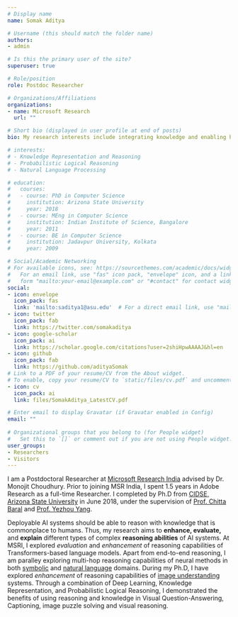 ```yaml
---
# Display name
name: Somak Aditya

# Username (this should match the folder name)
authors:
- admin

# Is this the primary user of the site?
superuser: true

# Role/position
role: Postdoc Researcher

# Organizations/Affiliations
organizations:
- name: Microsoft Research
  url: ""

# Short bio (displayed in user profile at end of posts)
bio: My research interests include integrating knowledge and enabling higher-order reasoning in AI.

# interests:
# - Knowledge Representation and Reasoning
# - Probabilistic Logical Reasoning
# - Natural Language Processing

# education:
#   courses:
#   - course: PhD in Computer Science
#     institution: Arizona State University
#     year: 2018
#   - course: MEng in Computer Science
#     institution: Indian Institute of Science, Bangalore
#     year: 2011
#   - course: BE in Computer Science
#     institution: Jadavpur University, Kolkata
#     year: 2009

# Social/Academic Networking
# For available icons, see: https://sourcethemes.com/academic/docs/widgets/#icons
#   For an email link, use "fas" icon pack, "envelope" icon, and a link in the
#   form "mailto:your-email@example.com" or "#contact" for contact widget.
social:
- icon: envelope
  icon_pack: fas
  link: 'mailto:saditya1@asu.edu'  # For a direct email link, use "mailto:test@example.org".
- icon: twitter
  icon_pack: fab
  link: https://twitter.com/somakaditya
- icon: google-scholar
  icon_pack: ai
  link: https://scholar.google.com/citations?user=2shiHpwAAAAJ&hl=en
- icon: github
  icon_pack: fab
  link: https://github.com/adityaSomak
# Link to a PDF of your resume/CV from the About widget.
# To enable, copy your resume/CV to `static/files/cv.pdf` and uncomment the lines below.  
- icon: cv
  icon_pack: ai
  link: files/SomakAditya_LatestCV.pdf

# Enter email to display Gravatar (if Gravatar enabled in Config)
email: ""
  
# Organizational groups that you belong to (for People widget)
#   Set this to `[]` or comment out if you are not using People widget.  
user_groups:
- Researchers
- Visitors
---
```


I am a Postdoctoral Researcher at [Microsoft Research India](https://www.microsoft.com/en-us/research/lab/microsoft-research-india/) advised by Dr. Monojit Choudhury. Prior to joining MSR India, I spent 1.5 years in Adobe Research as a full-time Researcher. I completed by Ph.D from [CIDSE, Arizona State University](http://cidse.engineering.asu.edu/) in June 2018, under the supervision of [Prof. Chitta Baral](http://www.public.asu.edu/~cbaral/) and [Prof. Yezhou Yang](http://yezhouyang.engineering.asu.edu/). 

Deployable AI systems should be able to reason with knowledge that is commonplace to humans. Thus, my research aims to <b>enhance, evaluate,</b> and <b>explain</b> different types of complex <b>reasoning abilities</b> of AI systems. At MSRI, I explored *evaluation* and *enhancement* of reasoning capabilities of Transformers-based language models. Apart from end-to-end reasoning, I am paralley exploring multi-hop reasoning capabilities of neural methods in both [symbolic](https://adityasomak.github.io/project/symbolicmath/) and [natural language](https://adityasomak.github.io/project/nlp/) domains. During my Ph.D, I have explored *enhancement* of reasoning capabilities of [image understanding](https://adityasomak.github.io/project/pslvqa/) systems. Through a combination of Deep Learning, Knowledge Representation, and Probabilistic Logical Reasoning, I demonstrated the benefits of using reasoning and knowledge in Visual Question-Answering, Captioning, image puzzle solving and visual reasoning. 

<!-- My past work has been driven by two fundamental hypotheses: 1) knowledge and reasoning is fundamental to machine understanding (irrespective of the input modality), and 2) different types of reasoning may require different types of methods (deviating from *one-model-to-rule-them-all*). Lastly, to build deployable AI systems, interpretability and human-AI (extrinsic) trust is essential. In future, I would also explore how knowledge and reasoning plays a role in interpretable trusted AI systems. -->

<!-- my agenda in research is to devlop models that simultaneously learns from data, while being enriched by knowledge and capable of reasoning with such knowledge. 
Developing such models require three central considerations: *knowledge acquisition*, *representation* and *reasoning*. 
At MSRI and during my PhD, a fundamental observation was that, often an  equal measure of concentration is required for each application. -->

<!-- I completed my Ph.D. in Computer Science from [CIDSE, Arizona State University](http://cidse.engineering.asu.edu/). During my doctoral studies, 
Through a combination of Deep Learning, Knowledge Representation and Probabilistic Logical Reasoning; I demonstrated the benefits of using reasoning and knowledge in Visual Question-Answering (IJCAI, AAAI), Captioning (CVIU), image puzzle solving (UAI) and visual reasoning (WACV). -->
 
<!-- I completed my Masters (ME) in Computer Science from the [Indian Institute of Science, Bangalore](http://www.csa.iisc.ernet.in/) in 2011 with a concentration in 
Machine Learning under the supervision of [Prof. M Narasimha Murty](http://scholar.google.com/citations?user=VQZTmpcAAAAJ&hl=en) (Dean, Faculty of Engineering, IISc). 
I have done my Bachelors in CS from Jadavpur University in 2009. Prior to joining PhD, I worked as a developer in the Next-Generation Sequencing (NGS) team at Strand Life Sciences 
for nearly 2.5 years.  -->
